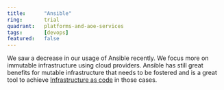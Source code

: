 ```yaml
---
title:      "Ansible"
ring:       trial
quadrant:   platforms-and-aoe-services
tags:       [devops]
featured:   false
---
```


We saw a decrease in our usage of Ansible recently. We focus more on immutable
infrastructure using cloud providers. Ansible has still great benefits for mutable infrastructure
that needs to be fostered and is a great tool to achieve [Infrastructure as code](../platforms-and-aoe-services/infrastructure-as-code.html) in those cases.
